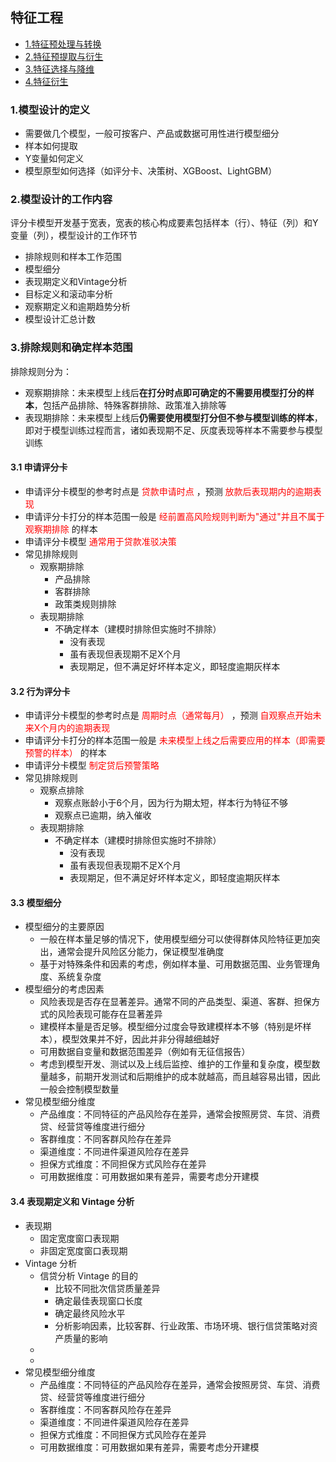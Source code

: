## 特征工程
- [1.特征预处理与转换](#1特征预处理与转换) 
- [2.特征预提取与衍生](#2特征预提取与衍生) 
- [3.特征选择与降维](#3特征选择与降维) 
- [4.特征衍生](#4特征衍生) 

### 1.模型设计的定义
- 需要做几个模型，一般可按客户、产品或数据可用性进行模型细分
- 样本如何提取
- Y变量如何定义 
- 模型原型如何选择（如评分卡、决策树、XGBoost、LightGBM）

### 2.模型设计的工作内容
评分卡模型开发基于宽表，宽表的核心构成要素包括样本（行）、特征（列）和Y变量（列），模型设计的工作环节
- 排除规则和样本工作范围
- 模型细分
- 表现期定义和Vintage分析
- 目标定义和滚动率分析
- 观察期定义和逾期趋势分析 
- 模型设计汇总计数

### 3.排除规则和确定样本范围 
排除规则分为：
- 观察期排除：未来模型上线后**在打分时点即可确定的不需要用模型打分的样本**，包括产品排除、特殊客群排除、政策准入排除等
- 表现期排除：未来模型上线后**仍需要使用模型打分但不参与模型训练的样本**，即对于模型训练过程而言，诸如表现期不足、灰度表现等样本不需要参与模型训练  

<font color="red">  </font> 

#### 3.1 申请评分卡 
- 申请评分卡模型的参考时点是 <font color="red"> 贷款申请时点 </font>，预测 
<font color="red"> 放款后表现期内的逾期表现 </font> 
- 申请评分卡打分的样本范围一般是 <font color="red"> 经前置高风险规则判断为"通过"并且不属于观察期排除 </font> 的样本
- 申请评分卡模型 <font color="red"> 通常用于贷款准驳决策 </font> 
- 常见排除规则
    - 观察期排除 
        - 产品排除
        - 客群排除
        - 政策类规则排除
    - 表现期排除 
        - 不确定样本（建模时排除但实施时不排除）
            - 没有表现
            - 虽有表现但表现期不足X个月
            - 表现期足，但不满足好坏样本定义，即轻度逾期灰样本  

#### 3.2 行为评分卡 
- 申请评分卡模型的参考时点是 <font color="red"> 周期时点（通常每月） </font>，预测 
<font color="red"> 自观察点开始未来X个月内的逾期表现 </font> 
- 申请评分卡打分的样本范围一般是 <font color="red"> 未来模型上线之后需要应用的样本（即需要预警的样本）</font> 的样本
- 申请评分卡模型 <font color="red"> 制定贷后预警策略 </font> 
- 常见排除规则 
    - 观察点排除 
        - 观察点账龄小于6个月，因为行为期太短，样本行为特征不够 
        - 观察点已逾期，纳入催收
    - 表现期排除 
        - 不确定样本（建模时排除但实施时不排除）
            - 没有表现
            - 虽有表现但表现期不足X个月
            - 表现期足，但不满足好坏样本定义，即轻度逾期灰样本  

#### 3.3 模型细分 
- 模型细分的主要原因 
    - 一般在样本量足够的情况下，使用模型细分可以使得群体风险特征更加突出，通常会提升风险区分能力，保证模型准确度 
    - 基于对特殊条件和因素的考虑，例如样本量、可用数据范围、业务管理角度、系统复杂度 
- 模型细分的考虑因素
    - 风险表现是否存在显著差异。通常不同的产品类型、渠道、客群、担保方式的风险表现可能存在显著差异
    - 建模样本量是否足够。模型细分过度会导致建模样本不够（特别是坏样本），模型效果并不好，因此并非分得越细越好 
    - 可用数据自变量和数据范围差异（例如有无征信报告） 
    - 考虑到模型开发、测试以及上线后监控、维护的工作量和复杂度，模型数量越多，前期开发测试和后期维护的成本就越高，而且越容易出错，因此一般会控制模型数量 
- 常见模型细分维度
    - 产品维度：不同特征的产品风险存在差异，通常会按照房贷、车贷、消费贷、经营贷等维度进行细分 
    - 客群维度：不同客群风险存在差异 
    - 渠道维度：不同进件渠道风险存在差异 
    - 担保方式维度：不同担保方式风险存在差异 
    - 可用数据维度：可用数据如果有差异，需要考虑分开建模  

#### 3.4 表现期定义和 Vintage 分析  
- 表现期 
    - 固定宽度窗口表现期
    - 非固定宽度窗口表现期 
- Vintage 分析
    - 信贷分析 Vintage 的目的
        - 比较不同批次信贷质量差异 
        - 确定最佳表现窗口长度 
        - 确定最终风险水平 
        - 分析影响因素，比较客群、行业政策、市场环境、银行信贷策略对资产质量的影响 
    -  
    -  
- 常见模型细分维度
    - 产品维度：不同特征的产品风险存在差异，通常会按照房贷、车贷、消费贷、经营贷等维度进行细分 
    - 客群维度：不同客群风险存在差异 
    - 渠道维度：不同进件渠道风险存在差异 
    - 担保方式维度：不同担保方式风险存在差异 
    - 可用数据维度：可用数据如果有差异，需要考虑分开建模
 
